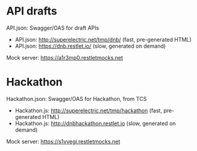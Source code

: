 # API drafts

API.json: Swagger/OAS for draft APIs

* API.json: http://superelectric.net/tmp/dnb/ (fast, pre-generated HTML)
* API.json: https://dnb.restlet.io/ (slow, generated on demand)

Mock server: https://a1r3mp0.restletmocks.net

# Hackathon

Hackathon.json: Swagger/OAS for Hackathon, from TCS

* Hackathon.js: http://superelectric.net/tmp/hackathon (fast, pre-generated HTML)
* Hackathon.js: http://dnbhackathon.restlet.io (slow, generated on demand)

Mock server: https://s1vvegi.restletmocks.net


